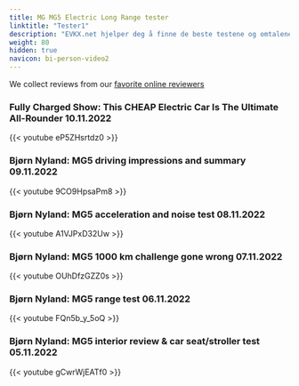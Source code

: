 ```yaml
---
title: MG MG5 Electric Long Range tester
linktitle: "Tester1"
description: "EVKX.net hjelper deg å finne de beste testene og omtalene av denne modellen. "
weight: 80
hidden: true
navicon: bi-person-video2
---
```

We collect reviews from our [favorite online reviewers](/guides/evreviewers/)

### Fully Charged Show: This CHEAP Electric Car Is The Ultimate All-Rounder 10.11.2022

{{< youtube eP5ZHsrtdz0 >}}

### Bjørn Nyland: MG5 driving impressions and summary 09.11.2022

{{< youtube 9CO9HpsaPm8 >}}

### Bjørn Nyland: MG5 acceleration and noise test 08.11.2022

{{< youtube A1VJPxD32Uw >}}

### Bjørn Nyland: MG5 1000 km challenge gone wrong 07.11.2022

{{< youtube OUhDfzGZZ0s >}}

### Bjørn Nyland: MG5 range test 06.11.2022

{{< youtube FQn5b_y_5oQ >}}

### Bjørn Nyland: MG5 interior review & car seat/stroller test 05.11.2022

{{< youtube gCwrWjEATf0 >}}

